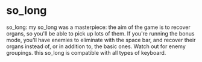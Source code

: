 # so_long
so_long:
my so_long was a masterpiece:
the aim of the game is to recover organs, so you'll be able to pick up lots of them. If you're running the bonus mode, you'll have enemies to eliminate with the space bar, and recover their organs instead of, or in addition to, the basic ones. Watch out for enemy groupings.
this so_long is compatible with all types of keyboard.
